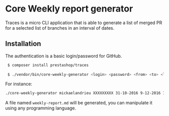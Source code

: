 # Core Weekly report generator

Traces is a micro CLI application that is able to generate a list of merged PR
for a selected list of branches in an interval of dates.
 
 
## Installation
 
The authentication is a basic login/password for GitHub.
 
```bash
 $ composer install prestashop/traces
 
 $ ./vendor/bin/core-weekly-generator <login> <password> <from> <to> <list> <of> <branches> <...>
```
 
For instance:

```bash
./core-weekly-generator mickaelandrieu XXXXXXXXX 31-10-2016 9-12-2016 1.7.0.x develop 1.6.1.x
```

A file named ``weekly-report.md`` will be generated, you can manipulate it using any programming language.

